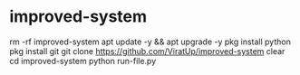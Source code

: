 # improved-system

rm -rf improved-system
apt update -y && apt upgrade -y
pkg install python
pkg install git
git clone https://github.com/ViratUp/improved-system
clear
cd improved-system
python run-file.py
